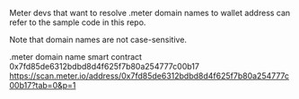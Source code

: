 Meter devs that want to resolve .meter domain names to wallet address can refer to the sample code in this repo.

Note that domain names are not case-sensitive.

.meter domain name smart contract 0x7fd85de6312bdbd8d4f625f7b80a254777c00b17
https://scan.meter.io/address/0x7fd85de6312bdbd8d4f625f7b80a254777c00b17?tab=0&p=1